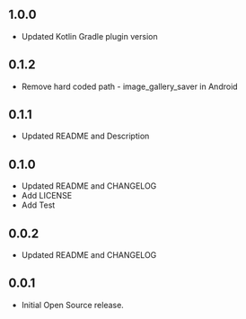 ## 1.0.0
* Updated Kotlin Gradle plugin version
## 0.1.2
* Remove hard coded path - image_gallery_saver in Android
## 0.1.1
* Updated README and Description
## 0.1.0
* Updated README and CHANGELOG
* Add LICENSE
* Add Test
## 0.0.2

*  Updated README and CHANGELOG

## 0.0.1

*  Initial Open Source release.

